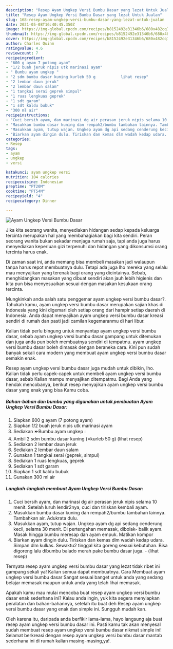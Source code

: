 ```yaml
---
description: "Resep Ayam Ungkep Versi Bumbu Dasar yang lezat Untuk Jualan"
title: "Resep Ayam Ungkep Versi Bumbu Dasar yang lezat Untuk Jualan"
slug: 168-resep-ayam-ungkep-versi-bumbu-dasar-yang-lezat-untuk-jualan
date: 2021-05-08T16:40:45.350Z
image: https://img-global.cpcdn.com/recipes/b8152492e31346b6/680x482cq70/ayam-ungkep-versi-bumbu-dasar-foto-resep-utama.jpg
thumbnail: https://img-global.cpcdn.com/recipes/b8152492e31346b6/680x482cq70/ayam-ungkep-versi-bumbu-dasar-foto-resep-utama.jpg
cover: https://img-global.cpcdn.com/recipes/b8152492e31346b6/680x482cq70/ayam-ungkep-versi-bumbu-dasar-foto-resep-utama.jpg
author: Charles Quinn
ratingvalue: 4.6
reviewcount: 7
recipeingredient:
- "600 g ayam 7 potong ayam"
- "1/2 buah jeruk nipis utk marinasi ayam"
- " Bumbu ayam ungkep "
- "2 sdm bumbu dasar kuning kurleb 50 g           lihat resep"
- "2 lembar daun jeruk"
- "2 lembar daun salam"
- "1 tangkai serai geprek simpul"
- "1 ruas lengkuas geprek"
- "1 sdt garam"
- "1 sdt kaldu bubuk"
- "300 ml air"
recipeinstructions:
- "Cuci bersih ayam, dan marinasi dg air perasan jeruk nipis selama 10 menit. Setelah luruh lendir2nya, cuci dan tiriskan kembali ayam."
- "Masukkan bumbu dasar kuning dan rempah2/bumbu tambahan lainnya. Tambahkan air. Adukrata dulu."
- "Masukkan ayam, tutup wajan. Ungkep ayam dg api sedang cenderung kecil, selama 30 menit. Di pertengahan memasak, dibolak- balik ayam. Masak hingga bumbu meresap dan ayam empuk. Matikan kompor"
- "Biarkan ayam dingin dulu. Tiriskan dan kemas dlm wadah kedap udara. Simpan dlm kulkas. Sewaktu2 tinggal kita goreng sesuai kebutuhan. Bisa digoreng lalu dibumbu balado merah pake bumbu dasar juga.           (lihat resep)"
categories:
- Resep
tags:
- ayam
- ungkep
- versi

katakunci: ayam ungkep versi 
nutrition: 104 calories
recipecuisine: Indonesian
preptime: "PT20M"
cooktime: "PT54M"
recipeyield: "4"
recipecategory: Dinner

---
```



![Ayam Ungkep Versi Bumbu Dasar](https://img-global.cpcdn.com/recipes/b8152492e31346b6/680x482cq70/ayam-ungkep-versi-bumbu-dasar-foto-resep-utama.jpg)

Jika kita seorang wanita, menyediakan hidangan sedap kepada keluarga tercinta merupakan hal yang membahagiakan bagi kita sendiri. Peran seorang  wanita bukan sekadar menjaga rumah saja, tapi anda juga harus menyediakan keperluan gizi terpenuhi dan hidangan yang dikonsumsi orang tercinta harus enak.

Di zaman  saat ini, anda memang bisa membeli masakan jadi walaupun tanpa harus repot membuatnya dulu. Tetapi ada juga lho mereka yang selalu mau menyajikan yang terenak bagi orang yang dicintainya. Sebab, menghidangkan masakan yang dibuat sendiri akan jauh lebih higienis dan kita pun bisa menyesuaikan sesuai dengan masakan kesukaan orang tercinta. 



Mungkinkah anda salah satu penggemar ayam ungkep versi bumbu dasar?. Tahukah kamu, ayam ungkep versi bumbu dasar merupakan sajian khas di Indonesia yang kini digemari oleh setiap orang dari hampir setiap daerah di Indonesia. Anda dapat menyajikan ayam ungkep versi bumbu dasar kreasi sendiri di rumah dan pasti jadi camilan kegemaranmu di hari libur.

Kalian tidak perlu bingung untuk menyantap ayam ungkep versi bumbu dasar, sebab ayam ungkep versi bumbu dasar gampang untuk ditemukan dan juga anda pun boleh membuatnya sendiri di tempatmu. ayam ungkep versi bumbu dasar boleh dimasak dengan beraneka cara. Kini pun sudah banyak sekali cara modern yang membuat ayam ungkep versi bumbu dasar semakin enak.

Resep ayam ungkep versi bumbu dasar juga mudah untuk dibikin, lho. Kalian tidak perlu capek-capek untuk membeli ayam ungkep versi bumbu dasar, sebab Kalian mampu menyajikan ditempatmu. Bagi Anda yang hendak mencobanya, berikut resep menyajikan ayam ungkep versi bumbu dasar yang enak yang bisa Kamu coba.

<!--inarticleads1-->

##### Bahan-bahan dan bumbu yang digunakan untuk pembuatan Ayam Ungkep Versi Bumbu Dasar:

1. Siapkan 600 g ayam (7 potong ayam)
1. Siapkan 1/2 buah jeruk nipis utk marinasi ayam
1. Sediakan  ⏩Bumbu ayam ungkep :
1. Ambil 2 sdm bumbu dasar kuning (=kurleb 50 g)           (lihat resep)
1. Sediakan 2 lembar daun jeruk
1. Sediakan 2 lembar daun salam
1. Gunakan 1 tangkai serai (geprek, simpul)
1. Sediakan 1 ruas lengkuas, geprek
1. Sediakan 1 sdt garam
1. Siapkan 1 sdt kaldu bubuk
1. Gunakan 300 ml air




<!--inarticleads2-->

##### Langkah-langkah membuat Ayam Ungkep Versi Bumbu Dasar:

1. Cuci bersih ayam, dan marinasi dg air perasan jeruk nipis selama 10 menit. Setelah luruh lendir2nya, cuci dan tiriskan kembali ayam.
1. Masukkan bumbu dasar kuning dan rempah2/bumbu tambahan lainnya. Tambahkan air. Adukrata dulu.
1. Masukkan ayam, tutup wajan. Ungkep ayam dg api sedang cenderung kecil, selama 30 menit. Di pertengahan memasak, dibolak- balik ayam. Masak hingga bumbu meresap dan ayam empuk. Matikan kompor
1. Biarkan ayam dingin dulu. Tiriskan dan kemas dlm wadah kedap udara. Simpan dlm kulkas. Sewaktu2 tinggal kita goreng sesuai kebutuhan. Bisa digoreng lalu dibumbu balado merah pake bumbu dasar juga. -           (lihat resep)




Ternyata resep ayam ungkep versi bumbu dasar yang lezat tidak ribet ini gampang sekali ya! Kalian semua dapat membuatnya. Cara Membuat ayam ungkep versi bumbu dasar Sangat sesuai banget untuk anda yang sedang belajar memasak maupun untuk anda yang telah lihai memasak.

Apakah kamu mau mulai mencoba buat resep ayam ungkep versi bumbu dasar enak sederhana ini? Kalau anda ingin, yuk kita segera menyiapkan peralatan dan bahan-bahannya, setelah itu buat deh Resep ayam ungkep versi bumbu dasar yang enak dan simple ini. Sungguh mudah kan. 

Oleh karena itu, daripada anda berfikir lama-lama, hayo langsung aja buat resep ayam ungkep versi bumbu dasar ini. Pasti kamu tak akan menyesal sudah membuat resep ayam ungkep versi bumbu dasar nikmat simple ini! Selamat berkreasi dengan resep ayam ungkep versi bumbu dasar mantab sederhana ini di rumah kalian masing-masing,ya!.

